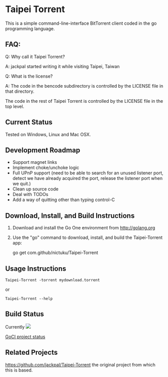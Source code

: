 Taipei Torrent
==============

This is a simple command-line-interface BitTorrent client coded in the go
programming language.

FAQ:
----

Q: Why call it Taipei Torrent?

A: jackpal started writing it while visiting Taipei, Taiwan

Q: What is the license?

A: The code in the bencode subdirectory is controlled by the LICENSE file in
that directory.

The code in the rest of Taipei Torrent is controlled by the LICENSE file in the
top level.

Current Status
--------------

Tested on Windows, Linux and Mac OSX.

Development Roadmap
-------------------

+  Support magnet links
+  Implement choke/unchoke logic
+  Full UPnP support (need to be able to search for an unused listener port,
   detect we have already acquired the port,
   release the listener port when we quit.)
+  Clean up source code
+  Deal with TODOs
+  Add a way of quitting other than typing control-C

Download, Install, and Build Instructions
-----------------------------------------

1. Download and install the Go One environment from http://golang.org

2. Use the "go" command to download, install, and build the Taipei-Torrent
app:

    go get com.github/nictuku/Taipei-Torrent

Usage Instructions
------------------

    Taipei-Torrent -torrent mydownload.torrent

or

    Taipei-Torrent --help

Build Status
----------------

Currently ![](http://goci.me/project/image/github.com/nictuku/Taipei-Torrent)

[GoCI project status](http://goci.me/project/github.com/nictuku/Taipei-Torrent)

Related Projects
----------------

https://github.com/jackpal/Taipei-Torrent the original project from which this is based.
